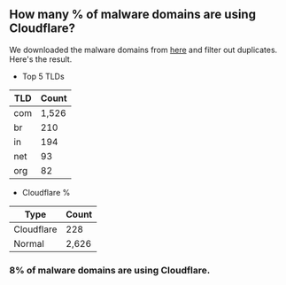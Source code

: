 ## How many % of malware domains are using Cloudflare?


We downloaded the malware domains from [here](https://urlhaus.abuse.ch) and filter out duplicates.
Here's the result.


[//]: # (start replacement)


- Top 5 TLDs

| TLD | Count |
| --- | --- |
| com | 1,526 |
| br | 210 |
| in | 194 |
| net | 93 |
| org | 82 |


- Cloudflare %

| Type | Count |
| --- | --- |
| Cloudflare | 228 |
| Normal | 2,626 |


### 8% of malware domains are using Cloudflare.